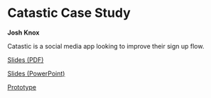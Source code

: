 # Catastic Case Study

**Josh Knox**

Catastic is a social media app looking to improve their sign up flow.

[Slides (PDF)](josh_knox_catastic.pdf)

[Slides (PowerPoint)](josh_knox_catastic.pptx)

[Prototype](https://www.figma.com/file/5WaCCAM0Qhs42DqeZAFj9W/Final-Prototype?node-id=0%3A1)